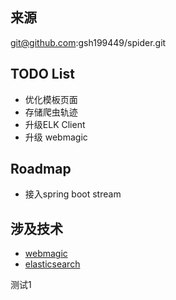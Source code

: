 ## 来源
git@github.com:gsh199449/spider.git

## TODO List
- 优化模板页面
- 存储爬虫轨迹
- 升级ELK Client
- 升级 webmagic

##  Roadmap

- 接入spring boot stream 
## 涉及技术

- [webmagic](https://webmagic.io/)
- [elasticsearch](https://www.elastic.co/guide/en/elasticsearch/client/java-api/index.html)


测试1
